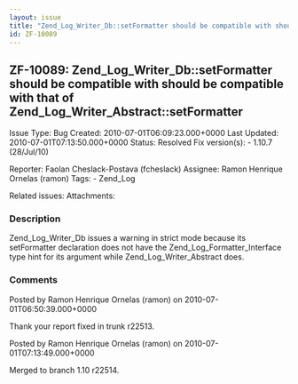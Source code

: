```yaml
---
layout: issue
title: "Zend_Log_Writer_Db::setFormatter should be compatible with should be compatible with that of Zend_Log_Writer_Abstract::setFormatter"
id: ZF-10089
---
```


ZF-10089: Zend\_Log\_Writer\_Db::setFormatter should be compatible with should be compatible with that of Zend\_Log\_Writer\_Abstract::setFormatter
---------------------------------------------------------------------------------------------------------------------------------------------------

 Issue Type: Bug Created: 2010-07-01T06:09:23.000+0000 Last Updated: 2010-07-01T07:13:50.000+0000 Status: Resolved Fix version(s): - 1.10.7 (28/Jul/10)
 
 Reporter:  Faolan Cheslack-Postava (fcheslack)  Assignee:  Ramon Henrique Ornelas (ramon)  Tags: - Zend\_Log
 
 Related issues: 
 Attachments: 
### Description

Zend\_Log\_Writer\_Db issues a warning in strict mode because its setFormatter declaration does not have the Zend\_Log\_Formatter\_Interface type hint for its argument while Zend\_Log\_Writer\_Abstract does.

 

 

### Comments

Posted by Ramon Henrique Ornelas (ramon) on 2010-07-01T06:50:39.000+0000

Thank your report fixed in trunk r22513.

 

 

Posted by Ramon Henrique Ornelas (ramon) on 2010-07-01T07:13:49.000+0000

Merged to branch 1.10 r22514.

 

 